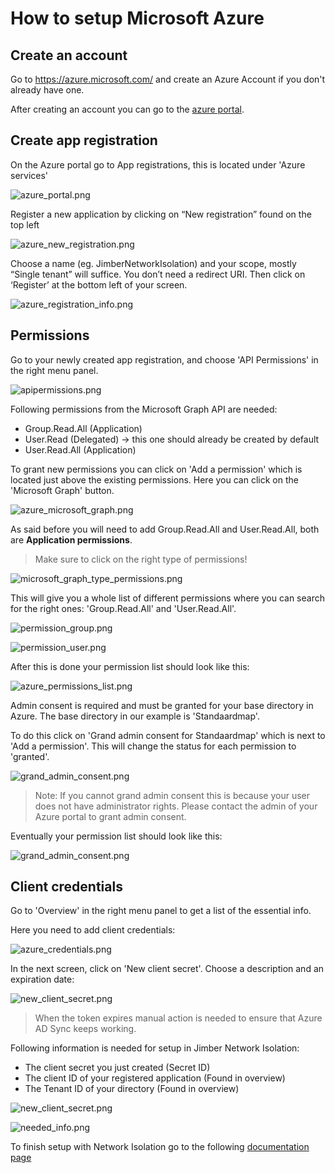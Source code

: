 # How to setup Microsoft Azure

## Create an account
Go to https://azure.microsoft.com/ and create an Azure Account if you don't already have one.

After creating an account you can go to the [azure portal](https://portal.azure.com/#home).


## Create app registration
On the Azure portal go to App registrations, this is located under 'Azure services'


![azure_portal.png](/azure_portal.png ':size=900')



Register a new application by clicking on “New registration” found on the top left


![azure_new_registration.png](/azure_new_registration.png ':size=900')




Choose a name (eg. JimberNetworkIsolation) and your scope, mostly “Single tenant” will suffice.
You don’t need a redirect URI.
Then click on ‘Register’ at the bottom left of your screen.


![azure_registration_info.png](/azure_registration_info.png ':size=900')



## Permissions

Go to your newly created app registration, and choose 'API Permissions' in the right menu panel.


![apipermissions.png](/apipermissions.png ':size=900')


Following permissions from the Microsoft Graph API are needed:
- Group.Read.All (Application)
- User.Read (Delegated) -> this one should already be created by default
- User.Read.All (Application)

To grant new permissions you can click on 'Add a permission' which is located just above the existing permissions. 
Here you can click on the 'Microsoft Graph' button.


![azure_microsoft_graph.png](/request_api.png ':size=900')


As said before you will need to add Group.Read.All and User.Read.All, both are **Application permissions**. 
> Make sure to click on the right type of permissions!




![microsoft_graph_type_permissions.png](/request_api_2.png ':size=900')


This will give you a whole list of different permissions where you can search for the right ones: 'Group.Read.All' and 'User.Read.All'.


![permission_group.png](/permission_group.png ':size=500')


![permission_user.png](/permission_user.png ':size=500')


After this is done your permission list should look like this:


![azure_permissions_list.png](/azure_permissions_list.png ':size=900')



Admin consent is required and must be granted for your base directory in Azure. The base directory in our example is 'Standaardmap'.

To do this click on 'Grand admin consent for Standaardmap'  which is next to 'Add a permission'. This will change the status for each permission to 'granted'.


![grand_admin_consent.png](/grant_admin_consent.png ':size=900')


> Note: If you cannot grand admin consent this is because your user does not have administrator rights. Please contact the admin of your Azure portal to grant admin consent.


Eventually your permission list should look like this:


![grand_admin_consent.png](/configured_permissions.png ':size=900')



## Client credentials
Go to 'Overview' in the right menu panel to get a list of the essential info.

Here you need to add client credentials:

![azure_credentials.png](/azure_credentials.png ':size=900')


In the next screen, click on 'New client secret'. Choose a description and an expiration date: 

![new_client_secret.png](/new_client_secret.png ':size=900')


> When the token expires manual action is needed to ensure that Azure AD Sync keeps working.






Following information is needed for setup in Jimber Network Isolation:
- The client secret you just created (Secret ID)
- The client ID of your registered application (Found in overview)
- The Tenant ID of your directory (Found in overview)


![new_client_secret.png](/secret_id.png ':size=900')


![needed_info.png](/needed_info.png ':size=900')


To finish setup with Network Isolation go to the following [documentation page](./company/integrations/integrations/#)
